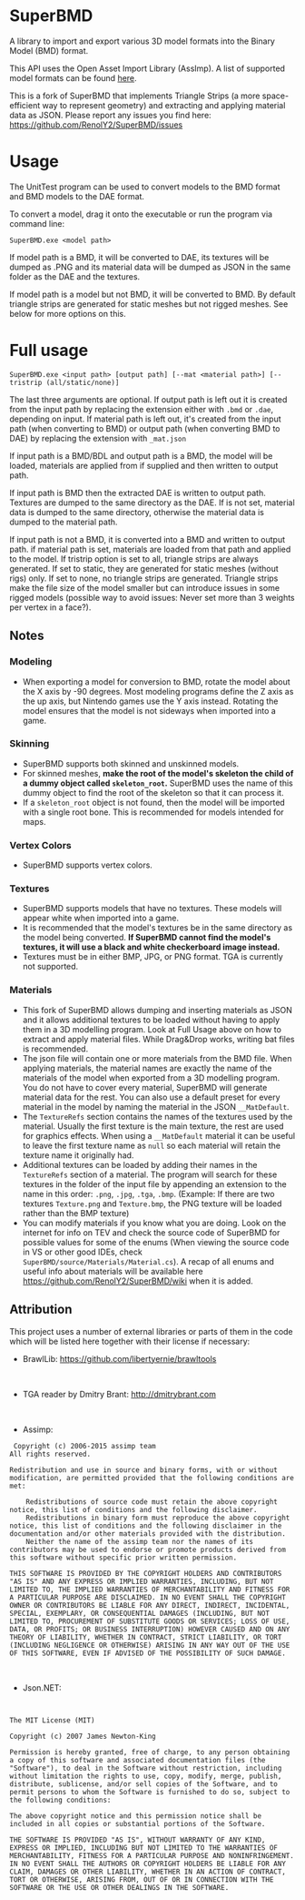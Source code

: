 # SuperBMD
A library to import and export various 3D model formats into the Binary Model (BMD) format.

This API uses the Open Asset Import Library (AssImp). A list of supported model formats can be found [here](http://assimp.org/main_features_formats.html).

This is a fork of SuperBMD that implements Triangle Strips (a more space-efficient way to represent geometry) and extracting and applying material data as JSON. Please report any issues you find here: https://github.com/RenolY2/SuperBMD/issues

# Usage

The UnitTest program can be used to convert models to the BMD format and BMD models to the DAE format.

To convert a model, drag it onto the executable or run the program via command line:

`SuperBMD.exe <model path>`

If model path is a BMD, it will be converted to DAE, its textures will be dumped as .PNG and its material data will be dumped as JSON in the same folder as the DAE and the textures.

If model path is a model but not BMD, it will be converted to BMD. By default triangle strips are generated for static meshes but not rigged meshes. See below for more options on this.

# Full usage
`SuperBMD.exe <input path> [output path] [--mat <material path>] [--tristrip (all/static/none)]`

The last three arguments are optional. If output path is left out it is created from the input path by replacing the extension either with `.bmd` or `.dae`, depending on input. If material path is left out, it's created from the input path (when converting to BMD) or output path (when converting BMD to DAE) by replacing the extension with `_mat.json`

If input path is a BMD/BDL and output path is a BMD, the model will be loaded, materials are applied from <material path> if supplied and then written to output path. 
  
If input path is BMD then the extracted DAE is written to output path. Textures are dumped to the same directory as the DAE. If <material path> is not set, material data is dumped to the same directory, otherwise the material data is dumped to the material path.

If input path is not a BMD, it is converted into a BMD and written to output path. if material path is set, materials are loaded from that path and applied to the model. If tristrip option is set to all, triangle strips are always generated. If set to static, they are generated for static meshes (without rigs) only. If set to none, no triangle strips are generated. Triangle strips make the file size of the model smaller but can introduce issues in some rigged models (possible way to avoid issues: Never set more than 3 weights per vertex in a face?).

## Notes
### Modeling
* When exporting a model for conversion to BMD, rotate the model about the X axis by -90 degrees. Most modeling programs define the Z axis as the up axis, but Nintendo games use the Y axis instead. Rotating the model ensures that the model is not sideways when imported into a game.

### Skinning
* SuperBMD supports both skinned and unskinned models.
* For skinned meshes, <b>make the root of the model's skeleton the child of a dummy object called `skeleton_root`.</b> SuperBMD uses the name of this dummy object to find the root of the skeleton so that it can process it.
* If a `skeleton_root` object is not found, then the model will be imported with a single root bone. This is recommended for models intended for maps.

### Vertex Colors
* SuperBMD supports vertex colors.

### Textures
* SuperBMD supports models that have no textures. These models will appear white when imported into a game.
* It is recommended that the model's textures be in the same directory as the model being converted. <b>If SuperBMD cannot find the model's textures, it will use a black and white checkerboard image instead.</b>
* Textures must be in either BMP, JPG, or PNG format. TGA is currently not supported.

### Materials
* This fork of SuperBMD allows dumping and inserting materials as JSON and it allows additional textures to be loaded without having to apply them in a 3D modelling program. Look at Full Usage above on how to extract and apply material files. While Drag&Drop works, writing bat files is recommended.
* The json file will contain one or more materials from the BMD file. When applying materials, the material names are exactly the name of the materials of the model when exported from a 3D modelling program. You do not have to cover every material, SuperBMD will generate material data for the rest. You can also use a default preset for every material in the model by naming the material in the JSON ``__MatDefault``.
* The ``TextureRefs`` section contains the names of the textures used by the material. Usually the first texture is the main texture, the rest are used for graphics effects. When using a ``__MatDefault`` material it can be useful to leave the first texture name as ``null`` so each material will retain the texture name it originally had.
* Additional textures can be loaded by adding their names in the ``TextureRefs`` section of a material. The program will search for these textures in the folder of the input file by appending an extension to the name in this order: ``.png``, ``.jpg``, ``.tga``, ``.bmp``. (Example: If there are two textures ``Texture.png`` and ``Texture.bmp``, the PNG texture will be loaded rather than the BMP texture)
* You can modify materials if you know what you are doing. Look on the internet for info on TEV and check the source code of SuperBMD for possible values for some of the enums (When viewing the source code in VS or other good IDEs, check ``SuperBMD/source/Materials/Material.cs``). A recap of all enums and useful info about materials will be available here https://github.com/RenolY2/SuperBMD/wiki when it is added.

## Attribution
This project uses a number of external libraries or parts of them in the code which will be listed here together with their license if necessary:

* BrawlLib: https://github.com/libertyernie/brawltools
<br>

* TGA reader by Dmitry Brant: http://dmitrybrant.com
<br>

* Assimp: 
```
 Copyright (c) 2006-2015 assimp team
All rights reserved.

Redistribution and use in source and binary forms, with or without modification, are permitted provided that the following conditions are met:

    Redistributions of source code must retain the above copyright notice, this list of conditions and the following disclaimer.
    Redistributions in binary form must reproduce the above copyright notice, this list of conditions and the following disclaimer in the documentation and/or other materials provided with the distribution.
    Neither the name of the assimp team nor the names of its contributors may be used to endorse or promote products derived from this software without specific prior written permission.

THIS SOFTWARE IS PROVIDED BY THE COPYRIGHT HOLDERS AND CONTRIBUTORS "AS IS" AND ANY EXPRESS OR IMPLIED WARRANTIES, INCLUDING, BUT NOT LIMITED TO, THE IMPLIED WARRANTIES OF MERCHANTABILITY AND FITNESS FOR A PARTICULAR PURPOSE ARE DISCLAIMED. IN NO EVENT SHALL THE COPYRIGHT OWNER OR CONTRIBUTORS BE LIABLE FOR ANY DIRECT, INDIRECT, INCIDENTAL, SPECIAL, EXEMPLARY, OR CONSEQUENTIAL DAMAGES (INCLUDING, BUT NOT LIMITED TO, PROCUREMENT OF SUBSTITUTE GOODS OR SERVICES; LOSS OF USE, DATA, OR PROFITS; OR BUSINESS INTERRUPTION) HOWEVER CAUSED AND ON ANY THEORY OF LIABILITY, WHETHER IN CONTRACT, STRICT LIABILITY, OR TORT (INCLUDING NEGLIGENCE OR OTHERWISE) ARISING IN ANY WAY OUT OF THE USE OF THIS SOFTWARE, EVEN IF ADVISED OF THE POSSIBILITY OF SUCH DAMAGE.
```
<br>

* Json.NET:
```


The MIT License (MIT)

Copyright (c) 2007 James Newton-King

Permission is hereby granted, free of charge, to any person obtaining a copy of this software and associated documentation files (the "Software"), to deal in the Software without restriction, including without limitation the rights to use, copy, modify, merge, publish, distribute, sublicense, and/or sell copies of the Software, and to permit persons to whom the Software is furnished to do so, subject to the following conditions:

The above copyright notice and this permission notice shall be included in all copies or substantial portions of the Software.

THE SOFTWARE IS PROVIDED "AS IS", WITHOUT WARRANTY OF ANY KIND, EXPRESS OR IMPLIED, INCLUDING BUT NOT LIMITED TO THE WARRANTIES OF MERCHANTABILITY, FITNESS FOR A PARTICULAR PURPOSE AND NONINFRINGEMENT. IN NO EVENT SHALL THE AUTHORS OR COPYRIGHT HOLDERS BE LIABLE FOR ANY CLAIM, DAMAGES OR OTHER LIABILITY, WHETHER IN AN ACTION OF CONTRACT, TORT OR OTHERWISE, ARISING FROM, OUT OF OR IN CONNECTION WITH THE SOFTWARE OR THE USE OR OTHER DEALINGS IN THE SOFTWARE.
```
